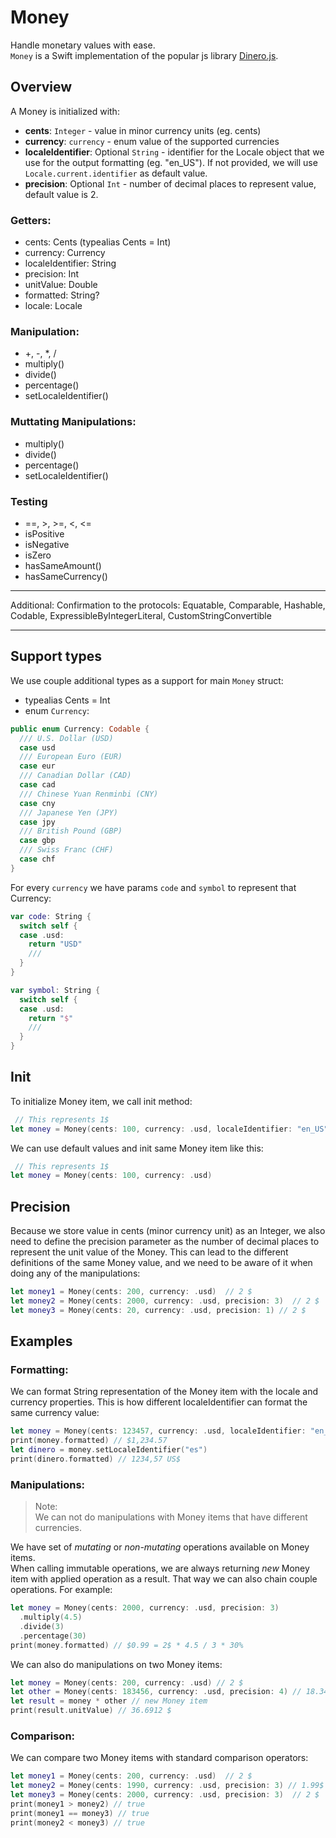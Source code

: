 #  Money

Handle monetary values with ease.  
`Money` is a Swift implementation of the popular js library [Dinero.js](https://dinerojs.com/).

## Overview  

A Money is initialized with:
- **cents**: `Integer` - value in minor currency units (eg. cents)
- **currency**: `currency` - enum value of the supported currencies
- **localeIdentifier**: Optional `String` - identifier for the Locale object that we use for the output formatting (eg. "en_US"). If not provided, we will use `Locale.current.identifier` as default value.
- **precision**: Optional `Int` - number of decimal places to represent value, default value is 2.

### Getters:
- cents: Cents (typealias Cents = Int)
- currency: Currency
- localeIdentifier: String
- precision: Int
- unitValue: Double
- formatted: String?
- locale: Locale
### Manipulation:
- +, -, *, /
- multiply()
- divide()
- percentage()
- setLocaleIdentifier()
### Muttating Manipulations:
- multiply()
- divide()
- percentage()
- setLocaleIdentifier()
### Testing
- ==, >, >=, <, <= 
- isPositive
- isNegative
- isZero
- hasSameAmount()
- hasSameCurrency()
---
Additional: Confirmation to the protocols: Equatable, Comparable, Hashable, Codable, ExpressibleByIntegerLiteral, CustomStringConvertible    
  
---

## Support types  

We use couple additional types as a support for main `Money` struct:
- typealias Cents = Int
- enum `Currency`:
``` swift
public enum Currency: Codable {
  /// U.S. Dollar (USD)
  case usd
  /// European Euro (EUR)
  case eur
  /// Canadian Dollar (CAD)
  case cad
  /// Chinese Yuan Renminbi (CNY)
  case cny
  /// Japanese Yen (JPY)
  case jpy
  /// British Pound (GBP)
  case gbp
  /// Swiss Franc (CHF)
  case chf
}
```

For every `currency` we have params `code` and `symbol` to represent that Currency:
``` swift
var code: String {
  switch self {
  case .usd:
    return "USD"
    ///
  }
}

var symbol: String {
  switch self {
  case .usd:
    return "$"
    ///
  }
}
```

## Init

To initialize Money item, we call init method:  
``` swift
 // This represents 1$
let money = Money(cents: 100, currency: .usd, localeIdentifier: "en_US", precision: 2)
```
We can use default values and init same Money item like this:  
``` swift
 // This represents 1$
let money = Money(cents: 100, currency: .usd)
```  

## Precision
Because we store value in cents (minor currency unit) as an Integer, we also need to define the precision parameter as the number of decimal places to represent the unit value of the Money. This can lead to the different definitions of the same Money value, and we need to be aware of it when doing any of the manipulations:
``` swift
let money1 = Money(cents: 200, currency: .usd)  // 2 $
let money2 = Money(cents: 2000, currency: .usd, precision: 3)  // 2 $
let money3 = Money(cents: 20, currency: .usd, precision: 1) // 2 $
```

## Examples

### Formatting:
We can format String representation of the Money item with the locale and currency properties. This is how different localeIdentifier can format the same currency value:
``` swift 
let money = Money(cents: 123457, currency: .usd, localeIdentifier: "en_US")
print(money.formatted) // $1,234.57
let dinero = money.setLocaleIdentifier("es")
print(dinero.formatted) // 1234,57 US$
```

### Manipulations:  
> Note:  
> We can not do manipulations with Money items that have different currencies.  

We have set of *mutating* or *non-mutating* operations available on Money items.  
When calling immutable operations, we are always returning *new* Money item with applied operation as a result. That way we can also chain couple operations. For example:
``` swift
let money = Money(cents: 2000, currency: .usd, precision: 3)
  .multiply(4.5)
  .divide(3)
  .percentage(30)
print(money.formatted) // $0.99 = 2$ * 4.5 / 3 * 30%
```
We can also do manipulations on two Money items:
``` swift
let money = Money(cents: 200, currency: .usd) // 2 $
let other = Money(cents: 183456, currency: .usd, precision: 4) // 18.3456 $
let result = money * other // new Money item
print(result.unitValue) // 36.6912 $
```

### Comparison:
We can compare two Money items with standard comparison operators:
``` swift
let money1 = Money(cents: 200, currency: .usd)  // 2 $
let money2 = Money(cents: 1990, currency: .usd, precision: 3) // 1.99$
let money3 = Money(cents: 2000, currency: .usd, precision: 3)  // 2 $
print(money1 > money2) // true
print(money1 == money3) // true
print(money2 < money3) // true
```
